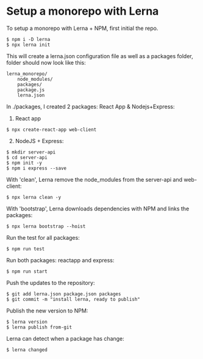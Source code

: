 # Setup a monorepo with Lerna

To setup a monorepo with Lerna + NPM, first initial the repo.

```
$ npm i -D lerna
$ npx lerna init
```

This will create a lerna.json configuration file as well as a packages folder, folder should now look like this:

```
lerna_monorepo/
    node_modules/
    packages/
    package.js
    lerna.json
```

In ./packages, I created 2 packages: React App & Nodejs+Express:

1. React app

```
$ npx create-react-app web-client
```

2. NodeJS + Express:

```
$ mkdir server-api
$ cd server-api
$ npm init -y
$ npm i express --save
```

With 'clean', Lerna remove the node_modules from the server-api and web-client:

```
$ npx lerna clean -y
```

With 'bootstrap', Lerna downloads dependencies with NPM and links the packages:

```
$ npx lerna bootstrap --hoist
```

Run the test for all packages:

```
$ npm run test
```

Run both packages: reactapp and express:

```
$ npm run start
```

Push the updates to the repository:

```
$ git add lerna.json package.json packages
$ git commit -m "install lerna, ready to publish"
```

Publish the new version to NPM:

```
$ lerna version
$ lerna publish from-git
```

Lerna can detect when a package has change:

```
$ lerna changed
```
